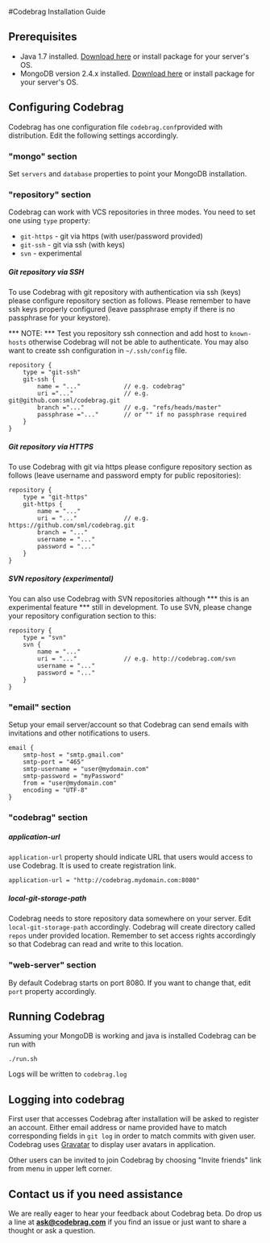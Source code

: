 #Codebrag Installation Guide


## Prerequisites

* Java 1.7 installed. [Download here](http://www.oracle.com/technetwork/java/javase/downloads/jdk7-downloads-1880260.html) or install package for your server's OS.
* MongoDB version 2.4.x installed. [Download here](http://www.mongodb.org/downloads) or install package for your server's OS.

## Configuring Codebrag 

Codebrag has one configuration file `codebrag.conf`provided with distribution. Edit the following settings accordingly.

### "mongo" section

Set `servers` and `database` properties to point your MongoDB installation.

### "repository" section

Codebrag can work with VCS repositories in three modes. You need to set one using `type` property:

* `git-https` - git via https (with user/password provided)
* `git-ssh` - git via ssh (with keys)
* `svn` - experimental

##### Git repository via SSH

To use Codebrag with git repository with authentication via ssh (keys) please configure repository section as follows. Please remember to have ssh keys properly configured (leave passphrase empty if there is no passphrase for your keystore).

*** NOTE: *** Test you repository ssh connection and add host to `known-hosts` otherwise Codebrag will not be able to authenticate. You may also want to create ssh configuration in `~/.ssh/config` file.

	repository {
	    type = "git-ssh"
	    git-ssh {
	        name = "..."			// e.g. codebrag"
	        uri ="..." 				// e.g.	git@github.com:sml/codebrag.git
	        branch ="..."  			// e.g. "refs/heads/master"
	        passphrase ="..." 		// or "" if no passphrase required
	    }
	}

##### Git repository via HTTPS

To use Codebrag with git via https please configure repository section as follows (leave username and password empty for public repositories):

	repository {
	    type = "git-https"
	    git-https {
	        name = "..."		
	        uri = "..."				// e.g. https://github.com/sml/codebrag.git
	        branch = "..." 	
	        username = "..."
	        password = "..."
	    }
	}

##### SVN repository (experimental)

You can also use Codebrag with SVN repositories although *** this is an experimental feature *** still in development. To use SVN, please change your repository configuration section to this:

	repository {
	    type = "svn"
	    svn {
	        name = "..." 
	        uri = "..."				// e.g. http://codebrag.com/svn
	        username = "..."
	        password = "..."
	    }
	}

### "email" section

Setup your email server/account so that Codebrag can send emails with invitations and other notifications to users.

    email {
        smtp-host = "smtp.gmail.com"
        smtp-port = "465"
        smtp-username = "user@mydomain.com"
        smtp-password = "myPassword"
        from = "user@mydomain.com"
        encoding = "UTF-8"
    }

### "codebrag" section

##### application-url

`application-url` property should indicate URL that users would access to use Codebrag. It is used to create registration link.

	application-url = "http://codebrag.mydomain.com:8080"
		
##### local-git-storage-path

Codebrag needs to store repository data somewhere on your server. Edit `local-git-storage-path` accordingly. Codebrag will create directory called `repos` under provided location. Remember to set access rights accordingly so that Codebrag can read and write to this location.

### "web-server" section

By default Codebrag starts on port 8080. If you want to change that, edit `port` property accordingly.

## Running Codebrag

Assuming your MongoDB is working and java is installed Codebrag can be run with 

	./run.sh
	
Logs will be written to `codebrag.log`

## Logging into codebrag

First user that accesses Codebrag after installation will be asked to register an account. Either email address or name provided have to match corresponding fields in `git log` in order to match commits with given user. Codebrag uses [Gravatar](http://gravatar.com) to display user avatars in application.

Other users can be invited to join Codebrag by choosing "Invite friends" link from menu in upper left corner.

## Contact us if you need assistance

We are really eager to hear your feedback about Codebrag beta. Do drop us a line at
**ask@codebrag.com** if you find an issue or just want to share a thought or ask a question.